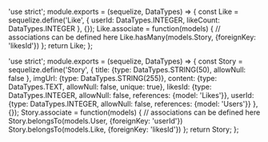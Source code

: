 'use strict';
module.exports = (sequelize, DataTypes) => {
  const Like = sequelize.define('Like', {
    userId: DataTypes.INTEGER,
    likeCount: DataTypes.INTEGER
  }, {});
  Like.associate = function(models) {
    // associations can be defined here
    Like.hasMany(models.Story, {foreignKey: 'likesId'})
  };
  return Like;
};

'use strict';
module.exports = (sequelize, DataTypes) => {
  const Story = sequelize.define('Story', {
    title: {type: DataTypes.STRING(50), allowNull: false },
    imgUrl: {type: DataTypes.STRING(255)},
    content: {type: DataTypes.TEXT, allowNull: false, unique: true},
    likesId: {type: DataTypes.INTEGER, allowNull: false, references: {model: 'Likes'}},
    userId: {type: DataTypes.INTEGER, allowNull: false, references: {model: 'Users'}}
  }, {});
  Story.associate = function(models) {
    // associations can be defined here
    Story.belongsTo(models.User, {foreignKey: 'userId'})
    Story.belongsTo(models.Like, {foreignKey: 'likesId'})
  };
  return Story;
};